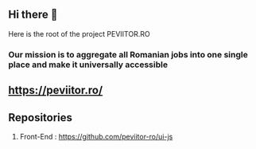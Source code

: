 ## Hi there 👋

Here is the root of the project PEVIITOR.RO

### Our mission is to aggregate all Romanian jobs into one single place and make it universally accessible

## https://peviitor.ro/


## Repositories
1. Front-End : https://github.com/peviitor-ro/ui-js
